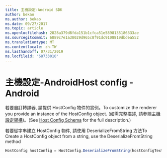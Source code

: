 ```yaml
---
title: 主機設定-Android SDK
author: bekao
ms.author: bekao
ms.date: 09/27/2017
ms.topic: article
ms.openlocfilehash: 2828a379d8fda151b1cfca51e5898135186333ae
ms.sourcegitcommit: 6889c7e1a38029d965c8f91dc9108819dbdea552
ms.translationtype: MT
ms.contentlocale: zh-TW
ms.lasthandoff: 07/31/2019
ms.locfileid: "68733010"
---
```

# <a name="host-config---android"></a><span data-ttu-id="59ec8-102">主機設定-Android</span><span class="sxs-lookup"><span data-stu-id="59ec8-102">Host config - Android</span></span>

<span data-ttu-id="59ec8-103">若要自訂轉譯器, 請提供 HostConfig 物件的實例。</span><span class="sxs-lookup"><span data-stu-id="59ec8-103">To customize the renderer you provide an instance of the HostConfig object.</span></span> <span data-ttu-id="59ec8-104">(如需完整描述, 請參閱[主機設定架構](../../../rendering-cards/host-config.md))。</span><span class="sxs-lookup"><span data-stu-id="59ec8-104">(See [Host Config Schema](../../../rendering-cards/host-config.md) for the full description.)</span></span>

<span data-ttu-id="59ec8-105">若要從字串建立 HostConfig 物件, 請使用 DeserializeFromString 方法</span><span class="sxs-lookup"><span data-stu-id="59ec8-105">To Create a HostConfig object from a string, use the DeserializeFromString method</span></span>

```java
HostConfig hostConfig = HostConfig.DeserializeFromString(hostConfigText);
```